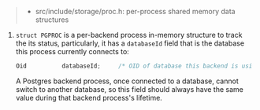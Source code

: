 > * src/include/storage/proc.h: per-process shared memory data structures

1. `struct PGPROC` is a per-backend process in-memory structure to track the its 
   status, particularly, it has a `databaseId` field that is the database this
   process currently connects to:

   ```c
   Oid			databaseId;		/* OID of database this backend is using */
   ```

   A Postgres backend process, once connected to a database, cannot switch to another
   database, so this field should always have the same value during that backend 
   process's lifetime.

